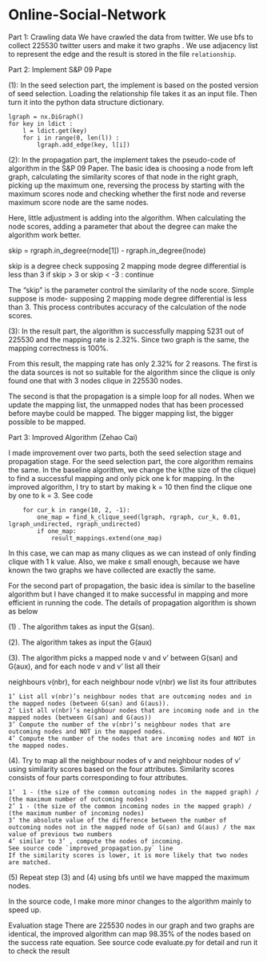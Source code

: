 # Online-Social-Network

Part 1: Crawling data
We have crawled the data from twitter. We use bfs to collect 225530 twitter users and make it two graphs . We use adjacency list to represent the edge and the result is stored in the file `relationship`.

Part 2: Implement S&P 09 Pape

(1): In the seed selection part, the implement is based on the posted version of seed selection. Loading the relationship file takes it as an input file. Then turn it into the python data structure dictionary.

    lgraph = nx.DiGraph()
    for key in ldict :
        l = ldict.get(key)
        for i in range(0, len(l)) :
            lgraph.add_edge(key, l[i])

(2): In the propagation part, the implement takes the pseudo-code of algorithm in the S&P 09 Paper. The basic idea is choosing a node from left graph, calculating the similarity scores of that node in the right graph, picking up the maximum one, reversing the process by starting with the maximum scores node and checking whether the first node and reverse maximum score node are the same nodes.

Here, little adjustment is adding into the algorithm. When calculating the node scores, adding a parameter that about the degree can make the algorithm work better.

skip = rgraph.in_degree(rnode[1]) - rgraph.in_degree(lnode)

skip is a degree check supposing 2 mapping mode degree differential is less than 3
                if skip > 3 or skip < -3 :
                    continue

The “skip” is the parameter control the similarity of the node score. Simple suppose is mode- supposing 2 mapping mode degree differential is less than 3. This process contributes accuracy of the calculation of the node scores.

(3): In the result part, the algorithm is successfully mapping 5231 out of 225530 and the mapping rate is 2.32%. Since two graph is the same, the mapping correctness is 100%.



From this result, the mapping  rate has only 2.32% for 2 reasons. The first is the data sources is not so suitable for the algorithm since the clique is only found one that with 3 nodes clique in 225530 nodes. 



The second is that the propagation is a simple loop for all nodes. When we update the mapping list, the unmapped nodes that has been processed before maybe could be mapped. The bigger mapping list, the bigger possible to be mapped.

Part 3: Improved Algorithm (Zehao Cai)

I made improvement over two parts, both the seed selection stage and propagation stage.
For the seed selection part, the core algorithm remains the same. In the baseline algorithm, we change the k(the size of the clique) to find a successful mapping and only pick one k for mapping. In the improved algorithm, I try to start by making k = 10 then find the clique one by one to k = 3. See code
```
    for cur_k in range(10, 2, -1):
        one_map = find_k_clique_seed(lgraph, rgraph, cur_k, 0.01, lgraph_undirected, rgraph_undirected)
        if one_map:
            result_mappings.extend(one_map)
```
In this case, we can map as many cliques as we can instead of only finding clique with 1 k value.
Also, we make ε small enough, because we have known the two graphs we have collected are exactly the same.

For the second part of propagation, the basic idea is similar to the baseline algorithm but I have changed it to make successful in mapping and more efficient in running the code.
The details of propagation algorithm is shown as below

(1) . The algorithm takes as input the G(san).

(2). The algorithm takes as input the G(aux)

(3). The algorithm picks a mapped node v and v’ between G(san) and G(aux), and for each node v and v’ list all their

neighbours v(nbr), for each neighbour node v(nbr) we list its four attributes

	1’ List all v(nbr)’s neighbour nodes that are outcoming nodes and in the mapped nodes (between G(san) and G(aus)).
	2’ List all v(nbr)’s neighbour nodes that are incoming node and in the mapped nodes (between G(san) and G(aus))
	3’ Compute the number of the v(nbr)’s neighbour nodes that are outcoming nodes and NOT in the mapped nodes.
	4’ Compute the number of the nodes that are incoming nodes and NOT in the mapped nodes.
	
(4). Try to map all the neighbour nodes of v and neighbour nodes of v’ using similarity scores based on the four attributes.
	Similarity scores consists of four parts corresponding to four attributes.
	
	1’  1 - (the size of the common outcoming nodes in the mapped graph) /  (the maximum number of outcoming nodes)
	2’ 1 - (the size of the common incoming nodes in the mapped graph) /  (the maximum number of incoming nodes)
	3’ the absolute value of the difference between the number of outcoming nodes not in the mapped node of G(san) and G(aus) / the max value of previous two numbers
	4’ similar to 3’ , compute the nodes of incoming.
	See source code `improved_propagation.py` line
	If the similarity scores is lower, it is more likely that two nodes are matched.
	
 (5) Repeat step (3) and (4) using bfs until we have mapped the maximum nodes.

In the source code, I make more minor changes to the algorithm mainly to speed up.

Evaluation stage
There are 225530 nodes in our graph and two graphs are identical, the improved algorithm can map 98.35% of the nodes based on the success rate equation.
See source code evaluate.py for detail and run it to check the result


